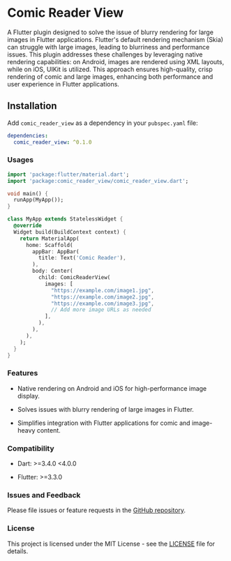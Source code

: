 # Comic Reader View

A Flutter plugin designed to solve the issue of blurry rendering for large images in Flutter applications. Flutter's default rendering mechanism (Skia) can struggle with large images, leading to blurriness and performance issues. This plugin addresses these challenges by leveraging native rendering capabilities: on Android, images are rendered using XML layouts, while on iOS, UIKit is utilized. This approach ensures high-quality, crisp rendering of comic and large images, enhancing both performance and user experience in Flutter applications.

## Installation

Add `comic_reader_view` as a dependency in your `pubspec.yaml` file:

```yaml
dependencies:
  comic_reader_view: ^0.1.0
```

### Usages

```dart
import 'package:flutter/material.dart';
import 'package:comic_reader_view/comic_reader_view.dart';

void main() {
  runApp(MyApp());
}

class MyApp extends StatelessWidget {
  @override
  Widget build(BuildContext context) {
    return MaterialApp(
      home: Scaffold(
        appBar: AppBar(
          title: Text('Comic Reader'),
        ),
        body: Center(
          child: ComicReaderView(
            images: [
              "https://example.com/image1.jpg",
              "https://example.com/image2.jpg",
              "https://example.com/image3.jpg",
              // Add more image URLs as needed
            ],
          ),
        ),
      ),
    );
  }
}
```

### Features

- Native rendering on Android and iOS for high-performance image display.

- Solves issues with blurry rendering of large images in Flutter.

- Simplifies integration with Flutter applications for comic and image-heavy content.

### Compatibility

- Dart: >=3.4.0 <4.0.0

- Flutter: >=3.3.0

### Issues and Feedback

Please file issues or feature requests in the [GitHub repository](https://github.com/muhAzri/comic_reader_view/issues).


### License

This project is licensed under the MIT License - see the [LICENSE](https://github.com/muhAzri/comic_reader_view/blob/main/LICENSE) file for details.
